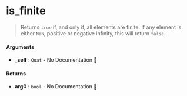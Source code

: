 # is\_finite

>  Returns `true` if, and only if, all elements are finite.
>  If any element is either `NaN`, positive or negative infinity, this will return `false`.

#### Arguments

- **\_self** : `Quat` \- No Documentation 🚧

#### Returns

- **arg0** : `bool` \- No Documentation 🚧